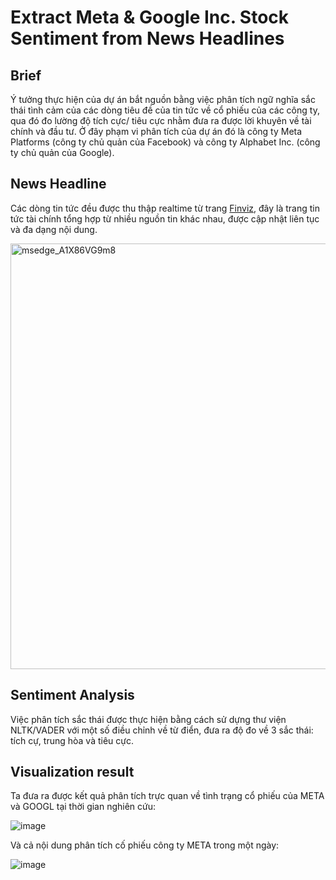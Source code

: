 # Extract Meta & Google Inc. Stock Sentiment from News Headlines
## Brief
Ý tưởng thực hiện của dự án bắt nguồn bằng việc phân tích ngữ nghĩa sắc thái tình cảm của các dòng tiêu đề của tin tức về cổ phiếu của các công ty, qua đó đo lường độ tích cực/ tiêu cực nhằm đưa ra được lời khuyên về tài chính và đầu tư.
Ở đây phạm vi phân tích của dự án đó là công ty Meta Platforms (công ty chủ quản của Facebook) và công ty Alphabet Inc. (công ty chủ quản của Google).
## News Headline
Các dòng tin tức đều được thu thập realtime từ trang [Finviz](Finviz.com), đây là trang tin tức tài chính tổng hợp từ nhiều nguồn tin khác nhau, được cập nhật liên tục và đa dạng nội dung.

<img width="681" alt="msedge_A1X86VG9m8" src="https://github.com/hiepm94/Extract-Stock-Sentiment-from-News-Headlines/assets/96098339/44b5b895-47e1-433a-9123-272c3b06c650">

## Sentiment Analysis
Việc phân tích sắc thái được thực hiện bằng cách sử dựng thư viện NLTK/VADER với một số điều chỉnh về từ điển, đưa ra độ đo về 3 sắc thái: tích cự, trung hòa và tiêu cực.
## Visualization result
Ta đưa ra được kết quả phân tích trực quan về tình trạng cổ phiếu của META và GOOGL tại thời gian nghiên cứu:

![image](https://github.com/hiepm94/Extract-Stock-Sentiment-from-News-Headlines/assets/96098339/147bf5fd-3ad6-4fda-b0b7-28a9ce508510)

Và cả nội dung phân tích cố phiếu công ty META trong một ngày:

![image](https://github.com/hiepm94/Extract-Stock-Sentiment-from-News-Headlines/assets/96098339/b2ca5734-5226-4542-8f84-19de4cbcb9b2)
